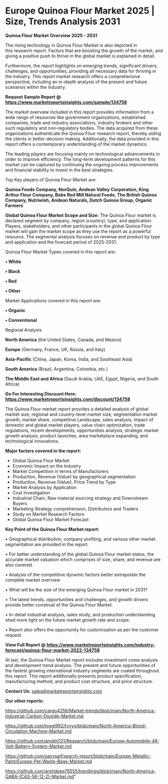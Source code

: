  # Europe Quinoa Flour Market 2025 | Size, Trends Analysis 2031

<Strong> Quinoa Flour Market Overview 2025 - 2031</strong>

The rising technology in Quinoa Flour Market is also depicted in this research report. Factors that are boosting the growth of the market, and giving a positive push to thrive in the global market is explained in detail.

Furthermore, the report highlights on emerging trends, significant drivers, challenges, and opportunities, providing all necessary data for thriving in the industry. This report market research offers a comprehensive perspective, including an in-depth analysis of the present and future scenarios within the industry.

<strong>Request Sample Report @ <a href=https://www.marketreportsinsights.com/sample/134758>https://www.marketreportsinsights.com/sample/134758</a></strong>

The market overview included in this report provides information from a wide range of resources like government organizations, established companies, trade and industry associations, industry brokers and other such regulatory and non-regulatory bodies. The data acquired from these organizations authenticate the Quinoa Flour research report, thereby aiding the clients in better decision making. Additionally, the data provided in this report offers a contemporary understanding of the market dynamics.

The leading players are focusing mainly on technological advancements in order to improve efficiency. The long-term development patterns for this market can be captured by continuing the ongoing process improvements and financial stability to invest in the best strategies.

Top Key players of Quinoa Flour Market are:

<strong>Quinoa Foods Company, NorQuin, Andean Valley Corporation, King Arthur Flour Company, Bobs Red Mill Natural Foods, The British Quinoa Company, Nutriwish, Andean Naturals, Dutch Quinoa Group, Organic Farmers</strong>

<strong><b>Global Quinoa Flour Market Scope and Size:</b></strong>
The Quinoa Flour market is declared segment by company, region (country), type, and application. Players, stakeholders, and other participants in the global Quinoa Flour market will gain the market scope as they use the report as a powerful resource. The segmental analysis focuses on revenue and product by type and application and the forecast period of 2025-2031.

Quinoa Flour Market Types covered in this report are:

<strong>• White

• Black

• Red

• Other</strong>

Market Applications covered in this report are:

<strong>• Organic

• Conventional</strong> 

Regional Analysis

<strong>North America</strong> (the United States, Canada, and Mexico)

<strong>Europe</strong> (Germany, France, UK, Russia, and Italy)

<strong>Asia-Pacific</strong> (China, Japan, Korea, India, and Southeast Asia)

<strong>South America</strong> (Brazil, Argentina, Colombia, etc.)

<strong>The Middle East and Africa</strong> (Saudi Arabia, UAE, Egypt, Nigeria, and South Africa)

<strong>Go For Interesting Discount Here: <a href=https://www.marketreportsinsights.com/discount/134758>https://www.marketreportsinsights.com/discount/134758</a></strong>

The Quinoa Flour market report provides a detailed analysis of global market size, regional and country-level market size, segmentation market growth, market share, competitive Landscape, sales analysis, impact of domestic and global market players, value chain optimization, trade regulations, recent developments, opportunities analysis, strategic market growth analysis, product launches, area marketplace expanding, and technological innovations.

<strong><b>Major factors covered in the report:</b></strong>
<ul>
  <li>Global Quinoa Flour Market </li>
  <li>Economic Impact on the Industry</li>
  <li>Market Competition in terms of Manufacturers</li>
  <li>Production, Revenue (Value) by geographical segmentation</li>
  <li>Production, Revenue (Value), Price Trend by Type</li>
  <li>Market Analysis by Application</li>
  <li>Cost Investigation</li>
  <li>Industrial Chain, Raw material sourcing strategy and Downstream Buyers</li>
  <li>Marketing Strategy comprehension, Distributors and Traders</li>
  <li>Study on Market Research Factors</li>
  <li>Global Quinoa Flour Market Forecast</li>
</ul>

<strong><b>Key Point of the Quinoa Flour Market report:</b></strong>

• Geographical distribution, company profiling, and various other market segmentation are provided in the report.

• For better understanding of the global Quinoa Flour market status, the accurate market valuation which comprises of size, share, and revenue are also covered.

• Analysis of the competitive dynamic factors better extrapolate the complete market overview

• What will be the size of the emerging Quinoa Flour market in 2031?

• The latest trends, opportunities and challenges, and growth drivers provide better construal of the Quinoa Flour Market.

• In-detail industrial analysis, sales study, and production understanding shed more light on the future market growth rate and scope.

• Report also offers the opportunity for customization as per the customer request.

<strong><b>View Full Report @ <a href=https://www.marketreportsinsights.com/industry-forecast/quinoa-flour-market-2022-134758>https://www.marketreportsinsights.com/industry-forecast/quinoa-flour-market-2022-134758</a></b></strong>


At last, the Quinoa Flour Market report includes investment come analysis and development trend analysis. The present and future opportunities of the fastest growing international industry segments are coated throughout this report. This report additionally presents product specification, manufacturing method, and product cost structure, and price structure.

<strong>Contact Us:</strong>
sales@marketreportsinsights.com

<strong>Our other reports:</strong>

<a href=https://github.com/cargo4256/Market-trends/blob/main/North-America-Industrial-Carbon-Dioxide-Market.md>https://github.com/cargo4256/Market-trends/blob/main/North-America-Industrial-Carbon-Dioxide-Market.md</a>

<a href=https://github.com/tyagi992/tyyyy/blob/main/North-America-Blood-Circulation-Machine-Market.md>https://github.com/tyagi992/tyyyy/blob/main/North-America-Blood-Circulation-Machine-Market.md</a>

<a href=https://github.com/anokhi121/Research/blob/main/Europe-Automobile-48-Volt-Battery-System-Market.md>https://github.com/anokhi121/Research/blob/main/Europe-Automobile-48-Volt-Battery-System-Market.md</a>

<a href=https://github.com/sayysaif/search-report/blob/main/Europe-Metallic-Paint/Europe-Pet-Waste-Bags-Market.md>https://github.com/sayysaif/search-report/blob/main/Europe-Metallic-Paint/Europe-Pet-Waste-Bags-Market.md</a>

<a href=https://github.com/arshdeep76555/trendingg/blob/main/North-America-GABA-(CAS-56-12-2)-Market.md>https://github.com/arshdeep76555/trendingg/blob/main/North-America-GABA-(CAS-56-12-2)-Market.md</a>"
